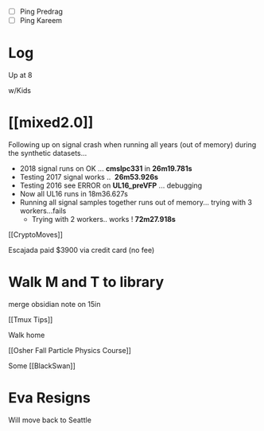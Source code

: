 
- [ ] Ping Predrag
- [ ] Ping Kareem

# Log

Up at 8

w/Kids 

# [[mixed2.0]]
 Following up on signal crash when running all years (out of memory) during the synthetic datasets... 
- 2018 signal runs on OK ...  **cmslpc331** in **26m19.781s**
- Testing 2017 signal works ..  **26m53.926s**
- Testing 2016 see ERROR on **UL16_preVFP** ... debugging
- Now all UL16 runs in  18m36.627s
- Running all signal samples together runs out of memory... trying with 3 workers...fails
	- Trying with 2 workers.. works !  **72m27.918s**

[[CryptoMoves]]

Escajada paid $3900 via credit card (no fee)

# Walk M and T to library

merge obsidian note on 15in

[[Tmux Tips]]

Walk home

[[Osher Fall Particle Physics Course]]

Some [[BlackSwan]]

# Eva Resigns
Will move back to Seattle